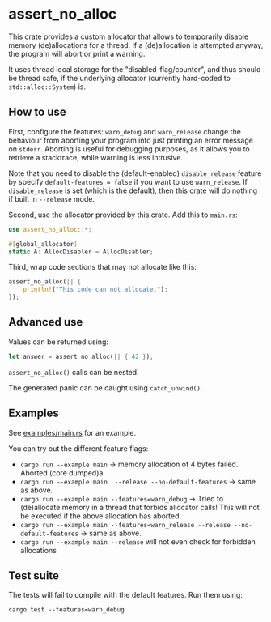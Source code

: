 assert_no_alloc
===============

This crate provides a custom allocator that allows to temporarily disable
memory (de)allocations for a thread. If a (de)allocation is attempted
anyway, the program will abort or print a warning.

It uses thread local storage for the "disabled-flag/counter", and thus
should be thread safe, if the underlying allocator (currently hard-coded
to `std::alloc::System`) is.

How to use
----------

First, configure the features: `warn_debug` and `warn_release` change the
behaviour from aborting your program into just printing an error message
on `stderr`. Aborting is useful for debugging purposes, as it allows you
to retrieve a stacktrace, while warning is less intrusive.

Note that you need to disable the (default-enabled) `disable_release` feature
by specify `default-features = false` if you want to use `warn_release`. If
`disable_release` is set (which is the default), then this crate will do
nothing if built in `--release` mode.

Second, use the allocator provided by this crate. Add this to `main.rs`:

```rust
use assert_no_alloc::*;

#[global_allocator]
static A: AllocDisabler = AllocDisabler;
```

Third, wrap code sections that may not allocate like this:

```rust
assert_no_alloc(|| {
	println!("This code can not allocate.");
});
```

Advanced use
------------

Values can be returned using:

```rust
let answer = assert_no_alloc(|| { 42 });
```

`assert_no_alloc()` calls can be nested.

The generated panic can be caught using `catch_unwind()`.

Examples
--------

See [examples/main.rs](examples/main.rs) for an example.

You can try out the different feature flags:

- `cargo run --example main` -> memory allocation of 4 bytes failed. Aborted (core dumped)a
- `cargo run --example main  --release --no-default-features` -> same as above.
- `cargo run --example main --features=warn_debug` -> Tried to (de)allocate memory in a thread that forbids allocator calls! This will not be executed if the above allocation has aborted.
- `cargo run --example main --features=warn_release --release --no-default-features` -> same as above.
- `cargo run --example main --release` will not even check for forbidden allocations

Test suite
----------

The tests will fail to compile with the default features. Run them using:

```
cargo test --features=warn_debug
```
